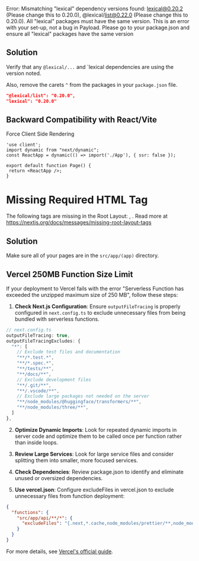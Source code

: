 Error: Mismatching "lexical" dependency versions found: lexical@0.20.2 (Please change this to 0.20.0), @lexical/list@0.22.0 (Please change this to 0.20.0). All "lexical" packages must have the same version. This is an error with your set-up, not a bug in Payload. Please go to your package.json and ensure all "lexical" packages have the same version

## Solution

Verify that any `@lexical/...` and `lexical dependencies are using the version noted.

Also, remove the carets `^` from the packages in your `package.json` file.

```json
"@lexical/list": "0.20.0",
"lexical": "0.20.0"
```

## Backward Compatibility with React/Vite

Force Client Side Rendering

```tsx
'use client';
import dynamic from "next/dynamic";
const ReactApp = dynamic(() => import('./App'), { ssr: false });

export default function Page() {
 return <ReactApp />;
}
```

# Missing Required HTML Tag

The following tags are missing in the Root Layout: <html>, <body>.
Read more at <https://nextjs.org/docs/messages/missing-root-layout-tags>

## Solution

Make sure all of your pages are in the `src/app/(app)` directory.

## Vercel 250MB Function Size Limit

If your deployment to Vercel fails with the error "Serverless Function has exceeded the unzipped maximum size of 250 MB", follow these steps:

1. **Check Next.js Configuration**: Ensure `outputFileTracing` is properly configured in `next.config.ts` to exclude unnecessary files from being bundled with serverless functions.

```js
// next.config.ts
outputFileTracing: true,
outputFileTracingExcludes: {
  "*": [
    // Exclude test files and documentation
    "**/*.test.*",
    "**/*.spec.*",
    "**/tests/**",
    "**/docs/**",
    // Exclude development files
    "**/.git/**",
    "**/.vscode/**",
    // Exclude large packages not needed on the server
    "**/node_modules/@huggingface/transformers/**",
    "**/node_modules/three/**",
  ]
},
```

2. **Optimize Dynamic Imports**: Look for repeated dynamic imports in server code and optimize them to be called once per function rather than inside loops.

3. **Review Large Services**: Look for large service files and consider splitting them into smaller, more focused services.

4. **Check Dependencies**: Review package.json to identify and eliminate unused or oversized dependencies.

5. **Use vercel.json**: Configure excludeFiles in vercel.json to exclude unnecessary files from function deployment:

```json
{
  "functions": {
    "src/app/api/**/*": {
      "excludeFiles": "{.next,*.cache,node_modules/prettier/**,node_modules/@types/**}/**"
    }
  }
}
```

For more details, see [Vercel's official guide](https://vercel.com/guides/troubleshooting-function-250mb-limit).
